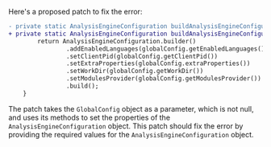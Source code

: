 Here's a proposed patch to fix the error:
```diff
- private static AnalysisEngineConfiguration buildAnalysisEngineConfiguration() {
+ private static AnalysisEngineConfiguration buildAnalysisEngineConfiguration(GlobalConfig globalConfig) {
        return AnalysisEngineConfiguration.builder()
                .addEnabledLanguages(globalConfig.getEnabledLanguages())
                .setClientPid(globalConfig.getClientPid())
                .setExtraProperties(globalConfig.extraProperties())
                .setWorkDir(globalConfig.getWorkDir())
                .setModulesProvider(globalConfig.getModulesProvider())
                .build();
    }
```
The patch takes the `GlobalConfig` object as a parameter, which is not null, and uses its methods to set the properties of the `AnalysisEngineConfiguration` object. This patch should fix the error by providing the required values for the `AnalysisEngineConfiguration` object.